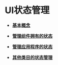 # UI状态管理

- **[基本概念](ts-ui-state-mgmt-concepts.md)**

- **[管理组件拥有的状态](ts-managing-component-states.md)**

- **[管理应用程序的状态](ts-managing-application-states.md)**

- **[其他类目的状态管理](ts-managing-other-states.md)**